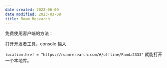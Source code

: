 ```yaml
---
date created: 2022-06-09
date modified: 2023-03-08
title: Roam Research
---
```


免费使用客户端的方法：

打开开发者工具，console 输入

`location.href = "https://roamresearch.com/#/offline/Panda2333"` 就能打开一个本地库。
